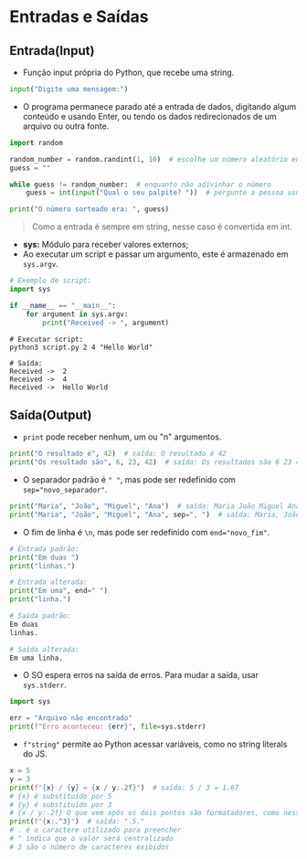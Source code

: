 # **Entradas e Saídas**

## **Entrada(Input)**

* Função input própria do Python, que recebe uma string.

~~~py
input("Digite uma mensagem:")
~~~

* O programa permanece parado até a entrada de dados, digitando algum conteúdo e usando Enter, ou tendo os dados redirecionados de um arquivo ou outra fonte.

~~~py
import random

random_number = random.randint(1, 10)  # escolhe um número aleatório entre 1 e 10
guess = ""

while guess != random_number:  # enquanto não adivinhar o número
    guess = int(input("Qual o seu palpite? "))  # pergunte a pessoa usuária um número

print("O número sorteado era: ", guess)
~~~

> Como a entrada é sempre em string, nesse caso é convertida em int.

* **sys:** Módulo para receber valores externos;
* Ao executar um script e passar um argumento, este é armazenado em `sys.argv`.

~~~py
# Exemplo de script:
import sys

if __name__ == "__main__":
    for argument in sys.argv:
        print("Received -> ", argument)
~~~

~~~properties
# Executar script:
python3 script.py 2 4 "Hello World"

# Saída:
Received ->  2
Received ->  4
Received ->  Hello World
~~~

## **Saída(Output)**

* `print` pode receber nenhum, um ou "n" argumentos.

~~~py
print("O resultado é", 42)  # saída: O resultado é 42
print("Os resultado são", 6, 23, 42)  # saída: Os resultados são 6 23 42
~~~

* O separador padrão é `" "`, mas pode ser redefinido com `sep="novo_separador"`.

~~~py
print("Maria", "João", "Miguel", "Ana")  # saída: Maria João Miguel Ana
print("Maria", "João", "Miguel", "Ana", sep=", ")  # saída: Maria, João, Miguel, Ana
~~~

* O fim de linha é `\n`, mas pode ser redefinido com `end="novo_fim"`.

~~~py
# Entrada padrão:
print("Em duas ")
print("linhas.")

# Entrada alterada:
print("Em uma", end=" ")
print("linha.")
~~~

~~~bash
# Saída padrão:
Em duas
linhas.

# Saída alterada:
Em uma linha.
~~~

* O SO espera erros na saída de erros. Para mudar a saída, usar `sys.stderr`.

~~~py
import sys

err = "Arquivo não encontrado"
print(f"Erro aconteceu: {err}", file=sys.stderr)
~~~

* `f"string"` permite ao Python acessar variáveis, como no string literals do JS.

~~~py
x = 5
y = 3
print(f"{x} / {y} = {x / y:.2f}")  # saída: 5 / 3 = 1.67
# {x} é substituído por 5
# {y} é substituído por 3
# {x / y:.2f} O que vem após os dois pontos são formatadores, como nesse exemplo, duas casas decimais (.2f).
print(f"{x:.^3}")  # saída: ".5."
# . é o caractere utilizado para preencher
# ^ indica que o valor será centralizado
# 3 são o número de caracteres exibidos
~~~
